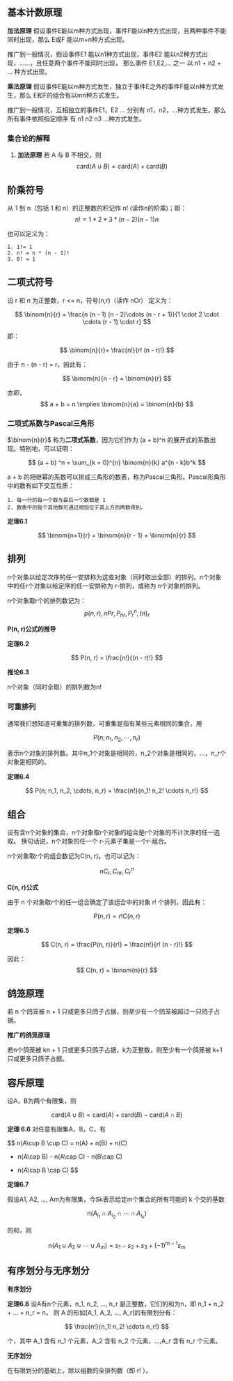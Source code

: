 ## 基本计数原理

**加法原理** 假设事件E能以m种方式出现，事件F能以n种方式出现，且两种事件不能同时出现，那么 E或F 能以m+n种方式出现。

推广到一般情况，假设事件E1 能以n1种方式出现，事件E2 能以n2种方式出现，……，且任意两个事件不能同时出现，
那么事件 E1,E2,... 之一 以 n1 + n2 + ... 种方式出现。

**乘法原理** 假设事件E能以m种方式发生，独立于事件E之外的事件F能以n种方式发生，那么 E和F的组合有以mn种方式发生。

推广到一般情况，互相独立的事件E1，E2 ... 分别有 n1，n2，...种方式发生，那么所有事件依照指定顺序 有 n1 n2 n3 ...种方式发生。

### 集合论的解释

  1. **加法原理** 若 A 与 B 不相交，则
    $$
    \textrm{card}(A \cup B) = \textrm{card}(A) + \textrm{card}(B)
    $$




## 阶乘符号

从 1 到 n（包括 1 和 n）的正整数的积记作 n! (读作n的阶乘)；即：
$$
n! = 1 * 2 * 3 * (n - 2)(n - 1) n
$$

也可以定义为：

    1. 1!= 1
    2. n! = n * (n - 1)!
    3. 0! = 1

## 二项式符号

设 r 和 n 为正整数，r <= n，符号(n,r)（读作 nCr） 定义为：

$$
\binom{n}{r} = \frac{n (n - 1) (n - 2)\cdots (n - r + 1)}{1 \cdot 2 \cdot \cdots (r - 1) \cdot r}
$$

即：

$$
\binom{n}{r}= \frac{n!}{r! (n - r)!}
$$

由于 n - (n - r) = r，因此有：

$$
\binom{n}{n - r} = \binom{n}{r}
$$

亦即，
$$
a + b = n \implies \binom{n}{a} = \binom{n}{b}
$$

### 二项式系数与Pascal三角形

$\binom{n}{r}$ 称为**二项式系数**，因为它们作为 (a + b)^n 的展开式的系数出现。特别地，可以证明：

$$
(a + b) ^n = \sum_{k = 0}^{n} \binom{n}{k} a^{n - k}b^k
$$

a + b 的相继幂的系数可以排成三角形的数表，称为Pascal三角形。Pascal形角形中的数有如下交互性质：

    1. 每一行的每一个数与最后一个数都是 1
    2. 数表中的每个其他数可通过相加位于其上方的两数得到。

**定理6.1**

$$
\binom{n+1}{r} = \binom{n}{r - 1} + \binom{n}{r}
$$

## 排列

n个对象以给定次序的任一安排称为这些对象（同时取出全部）的排列。n个对象中的任r个对象以给定序的任一安排称为 r-排列，或称为 n个对象的排列。

n个对象取r个的排列数记为：
$$
p(n, r), nPr, P_{nr}, P_r^n, (n)_r
$$

**P(n, r)公式的推导**

**定理6.2**

$$
P(n, r) = \frac{n!}{(n - r)!}
$$

**推论6.3**

n个对象（同时全取）的排列数为n!

### 可重排列

通常我们想知道可重集的排列数，可重集是指有某些元素相同的集合，用

$$
P(n; n_1, n_2,\cdots, n_r)
$$

表示n个对象的排列数。其中n_1个对象是相同的，n_2个对象是相同的，...，n_r个对象是相同的。

**定理6.4**

$$
P(n; n_1, n_2, \cdots, n_r) = \frac{n!}{n_1! n_2! \cdots n_r!}
$$

## 组合

设有含n个对象的集合，n个对象取r个对象的组合是r个对象的不计次序的任一选取。
换句话说，n个对象的任一个 r-元素子集是一个r-组合。

n个对象取r个的组合数记为C(n, r)。也可以记为：

$$
nC_r, C_{nr}, C_r^n
$$

**C(n, r)公式**

由于 n 个对象取r个的任一组合确定了该组合中的对象 r! 个排列，因此有：

$$
P(n, r) = r!C(n, r)
$$

**定理6.5**

$$
C(n, r) = \frac{P(n, r)}{r!} = \frac{n!}{r! (n - r)!}
$$

因此：
$$
C(n, r) = \binom{n}{r}
$$

## 鸽笼原理

若 n 个鸽笼被 n + 1 只或更多只鸽子占据，则至少有一个鸽笼被超过一只鸽子占据。

**推广的鸽笼原理**

若n个鸽笼被 kn + 1 只或更多只鸽子占据，k为正整数，则至少有一个鸽笼被 k+1 只或更多只鸽子占据。

## 容斥原理

设A，B为两个有限集，则

$$
\text{card}(A\cup B) = \text{card}(A) + \text{card}(B) - \text{card}(A \cap B)
$$

**定理 6.6** 对任意有限集A，B，C，有

$$
n(A\cup B \cup C) = n(A) + n(B) + n(C)
 - n(A\cap B) - n(A\cap C) - n(B\cap C)
 + n(A\cap B \cap C)
$$

**定理6.7**

假设A1, A2, ..., Am为有限集，今Sk表示给定m个集合的所有可能的 k 个交的基数

$$
\text{n}(A_{i_1} \cap A_{i_2} \cap \cdots \cap A_{i_k})
$$

的和，则

$$
n(A_1 \cup A_2 \cup \cdots \cup A_m) = s_1 - s_2 + s_3 + (-1)^{m - 1} s_m
$$

## 有序划分与无序划分

**有序划分**

**定理6.8** 设A有n个元素，n_1, n_2, ..., n_r 是正整数，它们的和为n，即 n_1 + n_2 + ... + n_r = n，
则 A 的形如[A_1, A_2, ..., A_r]的有限划分有：

$$
\frac{n!}{n_1! n_2! \cdots n_r!}
$$

个，其中 A_1 含有 n_1 个元素，A_2 含有 n_2 个元素，...,A_r 含有 n_r 个元素。

**无序划分**

在有限划分的基础上，除以组数的全排列数（即 r! ）。
